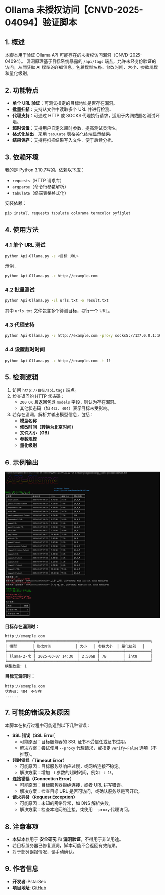 # Ollama 未授权访问【CNVD-2025-04094】验证脚本

## 1. **概述**

本脚本用于验证 Ollama API 可能存在的未授权访问漏洞（CNVD-2025-04094）。 漏洞原理基于目标系统暴露的 `/api/tags` 端点，允许未经身份验证的访问，从而获取 AI 模型的详细信息，包括模型名称、修改时间、大小、参数规模和量化级别。

## 2. **功能特点**

- **单个 URL 验证**：可测试指定的目标地址是否存在漏洞。
- **批量扫描**：支持从文件中读取多个 URL 并进行检测。
- **代理支持**：可通过 HTTP 或 SOCKS 代理执行请求，适用于内网或匿名测试环境。
- **超时设置**：支持用户自定义超时参数，提高测试灵活性。
- **格式化输出**：采用 `tabulate` 表格美化终端显示结果。
- **结果保存**：支持将扫描结果写入文件，便于后续分析。

## 3. **依赖环境**

我的是 Python 3.10.7写的，依赖以下库：

- `requests`（HTTP 请求库）
- `argparse`（命令行参数解析）
- `tabulate`（终端表格格式化）

安装依赖：

```bash
pip install requests tabulate colorama termcolor pyfiglet
```

## 4. **使用方法**

### **4.1 单个 URL 测试**

```bash
python Api-Ollama.py -u <目标 URL>
```

示例：

```bash
python Api-Ollama.py -u http://example.com
```

### **4.2 批量测试**

```bash
python Api-Ollama.py -ul urls.txt -o result.txt
```

其中 `urls.txt` 文件包含多个待测目标，每行一个 URL。

### **4.3 代理支持**

```bash
python Api-Ollama.py -u http://example.com -proxy socks5://127.0.0.1:1080
```

### **4.4 设置超时时间**

```bash
python Api-Ollama.py -u http://example.com -t 10
```

## 5. **检测逻辑**

1. 访问 `http://目标/api/tags` 端点。
2. 检查返回的 HTTP 状态码：
   - `200 OK` 且返回包含 `models` 字段，则认为存在漏洞。
   - 其他状态码（如 `403`、`404`）表示目标未受影响。
3. 若存在漏洞，解析并输出模型信息，包括：
   - **模型名称**
   - **修改时间（转换为北京时间）**
   - **文件大小（GB）**
   - **参数规模**
   - **量化级别**

## 6. **示例输出**

![](https://github.com/PstarSec/AI-Ollama/blob/main/2504fc7fc475093325d3a699895eb66.png)

**目标存在漏洞时：**

```
http://example.com
╒════════════╤═══════════════════╤════════╤═══════════╤═══════════╕
│ 模型       │ 修改时间           │ 大小   │ 参数大小  │ 量化级别   │
╞════════════╪═══════════════════╪════════╪═══════════╪═══════════╡
│ llama-2-7b │ 2025-03-07 14:30  │ 2.50GB │ 7B        │ int8      │
╘════════════╧═══════════════════╧════════╧═══════════╧═══════════╛
模型数量: 1
```

**目标无漏洞时：**

```
http://example.com
状态码: 404，不存在
......
```

## 7. **可能的错误及其原因**

本脚本在执行过程中可能遇到以下几种错误：

- **SSL 错误（SSL Error）**
  - 可能原因：目标服务器的 SSL 证书不受信任或证书过期。
  - 解决方案：尝试使用 `--proxy` 代理请求，或指定 `verify=False` 选项（不推荐）。
- **超时错误（Timeout Error）**
  - 可能原因：目标服务器响应过慢，或网络连接不稳定。
  - 解决方案：增加 `-t` 参数的超时时间，例如 `-t 15`。
- **连接错误（Connection Error）**
  - 可能原因：目标服务器拒绝连接，或者 URL 拼写错误。
  - 解决方案：检查目标 URL 是否可访问，或确认服务器是否开启。
- **请求异常（Request Exception）**
  - 可能原因：未知的网络异常，如 DNS 解析失败。
  - 解决方案：检查本地网络连接，或使用 `--proxy` 代理访问。

## 8. **注意事项**

- 本脚本仅用于 **安全研究** 和 **漏洞验证**，不得用于非法用途。
- 若目标服务器已修复漏洞，脚本可能不会返回有效结果。
- 对于部分误报情况，请手动确认。

## 9. **作者信息**

- **开发者**: PstarSec
- **项目地址**: [GitHub](https://github.com/PstarSec)

